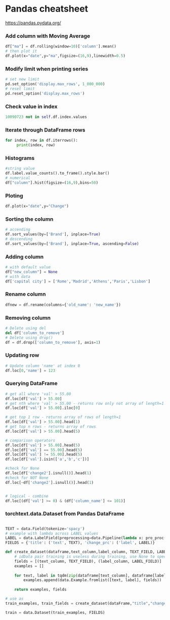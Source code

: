 # Pandas cheatsheet
https://pandas.pydata.org/


### Add column with Moving Average
```py
df["ma"] = df.rolling(window=10)['column'].mean()
# then plot it
df.plot(x="date",y="ma",figsize=(16,9),linewidth=0.5)
```

### Modify limit when printing series
```py
# set new limit
pd.set_option('display.max_rows', 1_000_000)
# reset limit
pd.reset_option('display.max_rows')
```

### Check value in index
```py
10090723 not in self.df.index.values
```

### Iterate through DataFrame rows
```py
for index, row in df.iterrows():
     print(index, row)
```

### Histograms
```py
#string value
df.label.value_counts().to_frame().style.bar()
# numerical
df["column"].hist(figsize=(16,9),bins=50)

```

### Ploting
```py
df.plot(x="date",y="Change")
```

### Sorting the column
```py
# accending
df.sort_values(by=['Brand'], inplace=True)
# descending 
df.sort_values(by=['Brand'], inplace=True, ascending=False)

```

### Adding column
```py
# with default value
df["new_column"] = None
# with data
df['capital city'] = ['Rome','Madrid','Athens','Paris','Lisbon']

```
### Rename column
```py
dfnew = df.rename(columns={'old_name': 'new_name'})
```
### Removing column
```py
# Delete using del 
del df['column_to_remove']
# Delete using drop() 
df = df.drop(['column_to_remove'], axis=1)
```

### Updating row
```py
# Update column 'name' at index 0
df.loc[0,'name'] = 123
```

### Querying DataFrame
```py
# get all where 'val' > 55.00
df.loc[df['val'] > 55.00]
# get nth where 'val' > 55.00 - returns row only not array of length=1
df.loc[df['val'] > 55.00].iloc[0]

# get top 1 row - returns array of rows of length=1
df.loc[df['val'] > 55.00].head(1)
# get top n rows - returns array of rows
df.loc[df['val'] > 55.00].head(5)

# comparison operators
df.loc[df['val'] > 55.00].head(5)
df.loc[df['val'] == 55.00].head(5)
df.loc[df['val'] != 55.00].head(5)
df.loc[df['val'].isin(['a','b','c'])]

#check for None 
df.loc[df['change2'].isnull()].head(1)
#check for NOT None 
df.loc[~df['change2'].isnull()].head(1)


# logical - combine
df.loc[(df['val'] >= 0) & (df['column_name'] <= 101)]

```
### torchtext.data.Dataset from Pandas DataFrame
```py

TEXT = data.Field(tokenize='spacy')
# example with lambda across LABEL values
LABEL = data.LabelField(preprocessing=data.Pipeline(lambda x: pro_proc(x)))
FIELDS = {'title': ('text', TEXT), 'change_prc': ('label', LABEL)}

def create_dataset(dataframe,text_column,label_column, TEXT_FIELD, LABEL_FIELD):
    # idData pair training is useless during training, use None to specify its corresponding field
    fields = [(text_column, TEXT_FIELD), (label_column, LABEL_FIELD)]       
    examples = []
 
    for text, label in tqdm(zip(dataframe[text_column], dataframe[label_column])):
        examples.append(data.Example.fromlist([text, label], fields))
 
    return examples, fields

# use as
train_examples, train_fields = create_dataset(dataFrame,"title","change_prc", TEXT, LABEL)

train = data.Dataset(train_examples, FIELDS)

```
